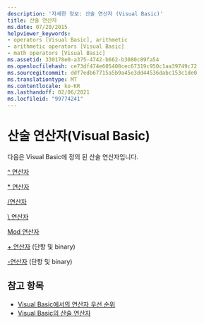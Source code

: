 ```yaml
---
description: '자세한 정보: 산술 연산자 (Visual Basic)'
title: 산술 연산자
ms.date: 07/20/2015
helpviewer_keywords:
- operators [Visual Basic], arithmetic
- arithmetic operators [Visual Basic]
- math operators [Visual Basic]
ms.assetid: 330178e0-a375-4742-b662-b3080c89fa54
ms.openlocfilehash: ce73df474e605408cec67319c950c1aa39749c72
ms.sourcegitcommit: ddf7edb67715a5b9a45e3dd44536dabc153c1de0
ms.translationtype: MT
ms.contentlocale: ko-KR
ms.lasthandoff: 02/06/2021
ms.locfileid: "99774241"
---
```

# <a name="arithmetic-operators-visual-basic"></a>산술 연산자(Visual Basic)

다음은 Visual Basic에 정의 된 산술 연산자입니다.  
  
 [^ 연산자](exponentiation-operator.md)  
  
 [* 연산자](multiplication-operator.md)  
  
 [/연산자](floating-point-division-operator.md)  
  
 [\ 연산자](integer-division-operator.md)  
  
 [Mod 연산자](mod-operator.md)  
  
 [+ 연산자](addition-operator.md) (단항 및 binary)  
  
 [-연산자](subtraction-operator.md) (단항 및 binary)  
  
## <a name="see-also"></a>참고 항목

- [Visual Basic에서의 연산자 우선 순위](operator-precedence.md)
- [Visual Basic의 산술 연산자](../../programming-guide/language-features/operators-and-expressions/arithmetic-operators.md)
